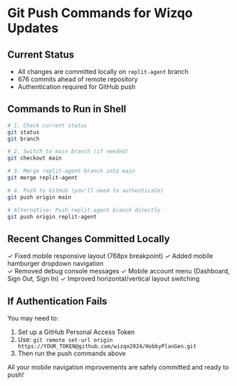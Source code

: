 # Git Push Commands for Wizqo Updates

## Current Status
- All changes are committed locally on `replit-agent` branch
- 676 commits ahead of remote repository
- Authentication required for GitHub push

## Commands to Run in Shell

```bash
# 1. Check current status
git status
git branch

# 2. Switch to main branch (if needed)
git checkout main

# 3. Merge replit-agent branch into main
git merge replit-agent

# 4. Push to GitHub (you'll need to authenticate)
git push origin main

# Alternative: Push replit-agent branch directly
git push origin replit-agent
```

## Recent Changes Committed Locally
✓ Fixed mobile responsive layout (768px breakpoint)
✓ Added mobile hamburger dropdown navigation  
✓ Removed debug console messages
✓ Mobile account menu (Dashboard, Sign Out, Sign In)
✓ Improved horizontal/vertical layout switching

## If Authentication Fails
You may need to:
1. Set up a GitHub Personal Access Token
2. Use: `git remote set-url origin https://YOUR_TOKEN@github.com/wizqo2024/HobbyPlanGen.git`
3. Then run the push commands above

All your mobile navigation improvements are safely committed and ready to push!
